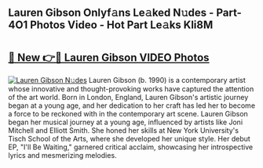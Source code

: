 ## Lauren Gibson Onlyf𝚊ns Le𝚊ked N𝚞des - Part-4O1 Photos Video - Hot Part Le𝚊ks Kli8M

# <h2><a href="http://ac11207.deff.icu/?id=Lauren+Gibson">🔗 New 👉🔴 Lauren Gibson VIDEO Photos</a></h2>

[![Lauren Gibson N𝚞des](https://i.imgur.com/rIISA9y.gif)](http://ac11207.deff.icu/?id=Lauren+Gibson)
Lauren Gibson (b. 1990) is a contemporary artist whose innovative and thought-provoking works have captured the attention of the art world. Born in London, England, Lauren Gibson's artistic journey began at a young age, and her dedication to her craft has led her to become a force to be reckoned with in the contemporary art scene. Lauren Gibson began her musical journey at a young age, influenced by artists like Joni Mitchell and Elliott Smith. She honed her skills at New York University's Tisch School of the Arts, where she developed her unique style. Her debut EP, "I'll Be Waiting," garnered critical acclaim, showcasing her introspective lyrics and mesmerizing melodies.

